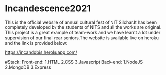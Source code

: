 # Incandescence2021

This is the official website of annual cultural fest of NIT Silchar.It has been completely developed by the students of NITS and all the works are original.
This project is a great example of team-work and we have learnt a lot under supervision of our final year seniors.The website is available live on heroku and the link is provided below:

https://incandobis.herokuapp.com/

#Stack:
Front-end:
1.HTML
2.CSS
3.Javascript
Back-end:
1.NodeJS
2.MongoDB
3.Express
